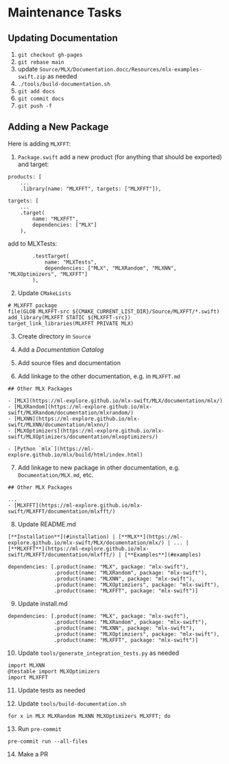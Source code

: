 # Maintenance Tasks

## Updating Documentation

1. `git checkout gh-pages`
2. `git rebase main`
3. update `Source/MLX/Documentation.docc/Resources/mlx-examples-swift.zip` as needed
4. `./tools/build-documentation.sh`
5. `git add docs`
6. `git commit docs`
7. `git push -f`

## Adding a New Package

Here is adding `MLXFFT`:

1. `Package.swift` add a new product (for anything that should be exported) and target:

```
products: [
    ...
    .library(name: "MLXFFT", targets: ["MLXFFT"]),
```

```
targets: [
    ...
    .target(
        name: "MLXFFT",
        dependencies: ["MLX"]
    ),
```

add to MLXTests:

```
        .testTarget(
            name: "MLXTests",
            dependencies: ["MLX", "MLXRandom", "MLXNN", "MLXOptimizers", "MLXFFT"]
        ),
```

    
2. Update `CMakeLists`
    
```
# MLXFFT package
file(GLOB MLXFFT-src ${CMAKE_CURRENT_LIST_DIR}/Source/MLXFFT/*.swift)
add_library(MLXFFT STATIC ${MLXFFT-src})
target_link_libraries(MLXFFT PRIVATE MLX)
```

3. Create directory in `Source`

4. Add a _Documentation Catalog_

5. Add source files and documentation

6. Add linkage to the other documentation, e.g. in `MLXFFT.md`

```
## Other MLX Packages

- [MLX](https://ml-explore.github.io/mlx-swift/MLX/documentation/mlx/)
- [MLXRandom](https://ml-explore.github.io/mlx-swift/MLXRandom/documentation/mlxrandom/)
- [MLXNN](https://ml-explore.github.io/mlx-swift/MLXNN/documentation/mlxnn/)
- [MLXOptimizers](https://ml-explore.github.io/mlx-swift/MLXOptimizers/documentation/mlxoptimizers/)

- [Python `mlx`](https://ml-explore.github.io/mlx/build/html/index.html)
```

7. Add linkage to new package in other documentation, e.g. `Documentation/MLX.md`, etc.

```
## Other MLX Packages

...
- [MLXFFT](https://ml-explore.github.io/mlx-swift/MLXFFT/documentation/mlxfft/)
```

8. Update README.md

```
[**Installation**](#installation) | [**MLX**](https://ml-explore.github.io/mlx-swift/MLX/documentation/mlx/) | ... | [**MLXFFT**](https://ml-explore.github.io/mlx-swift/MLXFFT/documentation/mlxfft/) | [**Examples**](#examples) 
```

```
dependencies: [.product(name: "MLX", package: "mlx-swift"),
               .product(name: "MLXRandom", package: "mlx-swift"),
               .product(name: "MLXNN", package: "mlx-swift"),
               .product(name: "MLXOptimziers", package: "mlx-swift"),
               .product(name: "MLXFFT", package: "mlx-swift")]
```

9. Update install.md

```
dependencies: [.product(name: "MLX", package: "mlx-swift"),
               .product(name: "MLXRandom", package: "mlx-swift"),
               .product(name: "MLXNN", package: "mlx-swift"),
               .product(name: "MLXOptimziers", package: "mlx-swift"),
               .product(name: "MLXFFT", package: "mlx-swift")]
```

10. Update `tools/generate_integration_tests.py` as needed

```
import MLXNN
@testable import MLXOptimizers
import MLXFFT
```

11. Update tests as needed

12. Update `tools/build-documentation.sh`

```
for x in MLX MLXRandom MLXNN MLXOptimizers MLXFFT; do
```

13. Run `pre-commit`

```
pre-commit run --all-files
```

14. Make a PR
